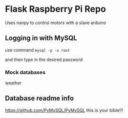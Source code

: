 # Flask Raspberry Pi Repo

Uses nanpy to control motors with a slave arduino

## Logging in with MySQL

use command 
<code>mysql -p -u root</code>

and then type in the desired password

### Mock databases

weather

## Database readme info

https://github.com/PyMySQL/PyMySQL this is your bible!!!